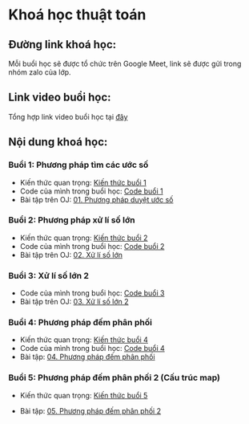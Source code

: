 # Khoá học thuật toán

## Đường link khoá học:

Mỗi buổi học sẽ được tổ chức trên Google Meet, link sẽ được gửi trong nhóm zalo của lớp.

## Link video buổi học:

Tổng hợp link video buổi học tại [đây](https://drive.google.com/drive/folders/1Ipn7ycTK29o4soXM9iUdrWp8XxbL5lVy?usp=sharing)

## Nội dung khoá học:

### Buổi 1: Phương pháp tìm các ước số

- Kiến thức quan trọng: [Kiến thức buổi 1](./01_phương_pháp_xử_lí_ước_số/readme.md)
- Code của mình trong buổi học: [Code buổi 1](./01_phương_pháp_xử_lí_ước_số/test/)
- Bài tập trên OJ: [01. Phương pháp duyệt ước số](http://oj.duong3982.com/contest/thuattoannangcao_01)

### Buổi 2: Phương pháp xử lí số lớn

- Kiến thức quan trọng: [Kiến thức buổi 2](./02_xử_lí_số_lớn/readme.md)
- Code của mình trong buổi học: [Code buổi 2](./02_xử_lí_số_lớn/test/)
- Bài tập trên OJ: [02. Xử lí số lớn](http://oj.duong3982.com/contest/thuattoannangcao_02)

### Buổi 3: Xử lí số lớn 2

- Code của mình trong buổi học: [Code buổi 3](./03_xử_lí_số_lớn_2/test/)
- Bài tập trên OJ: [03. Xử lí số lớn 2](http://oj.duong3982.com/contest/thuattoannangcao_03)

### Buổi 4: Phương pháp đếm phân phối

- Kiến thức quan trọng: [Kiến thức buổi 4](./04_phương_pháp_đếm_phân_phối/lt.md)
- Code của mình trong buổi học: [Code buổi 4](./04_phương_pháp_đếm_phân_phối/test/)
- Bài tập: [04. Phương pháp đếm phân phối](./04_phương_pháp_đếm_phân_phối/readme.md)

### Buổi 5: Phương pháp đếm phân phối 2 (Cấu trúc map)

- Kiến thức quan trọng: [Kiến thức buổi 5](./05_phương_pháp_đếm_phân_phối_2/lt.md)

- Bài tập: [05. Phương pháp đếm phân phối 2](./05_cấu_trúc_map/readme.md)

